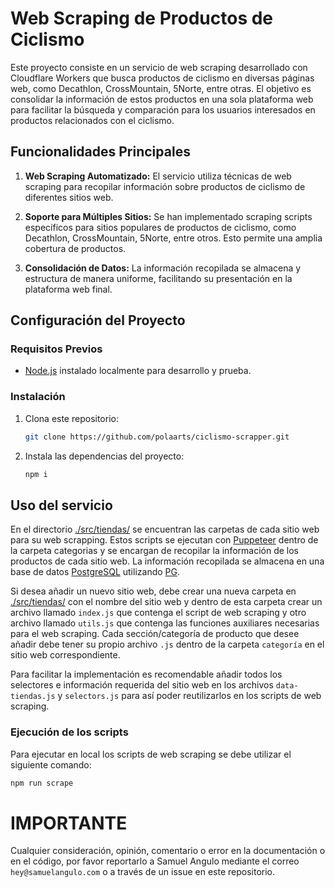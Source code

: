 # Web Scraping de Productos de Ciclismo

Este proyecto consiste en un servicio de web scraping desarrollado con Cloudflare Workers que busca productos de ciclismo en diversas páginas web, como Decathlon, CrossMountain, 5Norte, entre otras. El objetivo es consolidar la información de estos productos en una sola plataforma web para facilitar la búsqueda y comparación para los usuarios interesados en productos relacionados con el ciclismo.

## Funcionalidades Principales

1. **Web Scraping Automatizado:** El servicio utiliza técnicas de web scraping para recopilar información sobre productos de ciclismo de diferentes sitios web.

2. **Soporte para Múltiples Sitios:** Se han implementado scraping scripts específicos para sitios populares de productos de ciclismo, como Decathlon, CrossMountain, 5Norte, entre otros. Esto permite una amplia cobertura de productos.

3. **Consolidación de Datos:** La información recopilada se almacena y estructura de manera uniforme, facilitando su presentación en la plataforma web final.

## Configuración del Proyecto

### Requisitos Previos

- [Node.js](https://nodejs.org/) instalado localmente para desarrollo y prueba.

### Instalación

1. Clona este repositorio:

   ```bash
   git clone https://github.com/polaarts/ciclismo-scrapper.git
    ```

2. Instala las dependencias del proyecto:

   ```bash
   npm i
    ```
## Uso del servicio

En el directorio [./src/tiendas/](./src/tiendas/) se encuentran las carpetas de cada sitio web para su web scrapping. Estos scripts se ejecutan con [Puppeteer](https://pptr.dev/) dentro de la carpeta categorias y se encargan de recopilar la información de los productos de cada sitio web. La información recopilada se almacena en una base de datos [PostgreSQL](https://www.postgresql.org/) utilizando [PG](https://node-postgres.com/).

Si desea añadir un nuevo sitio web, debe crear una nueva carpeta en [./src/tiendas/](./src/tiendas/) con el nombre del sitio web y dentro de esta carpeta crear un archivo llamado `index.js` que contenga el script de web scraping y otro archivo llamado `utils.js` que contenga las funciones auxiliares necesarias para el web scraping. Cada sección/categoría de producto que desee añadir debe tener su propio archivo `.js` dentro de la carpeta `categoría` en el sitio web correspondiente.

Para facilitar la implementación es recomendable añadir todos los selectores e información requerida del sitio web en los archivos `data-tiendas.js` y `selectors.js` para así poder reutilizarlos en los scripts de web scraping.

### Ejecución de los scripts

Para ejecutar en local los scripts de web scraping se debe utilizar el siguiente comando:

```bash
npm run scrape
```

# IMPORTANTE

Cualquier consideración, opinión, comentario o error en la documentación o en el código, por favor reportarlo a Samuel Angulo mediante el correo `hey@samuelangulo.com` o a través de un issue en este repositorio.